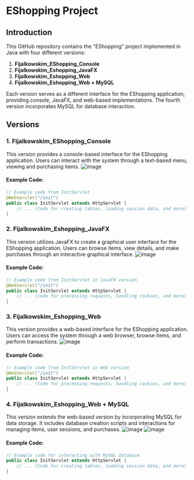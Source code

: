 # EShopping Project

## Introduction

This GitHub repository contains the "EShopping" project implemented in Java with four different versions:

1. **Fijalkowskim_EShopping_Console**
2. **Fijalkowskim_Eshopping_JavaFX**
3. **Fijalkowskim_Eshopping_Web**
4. **Fijalkowskim_Eshopping_Web + MySQL**

Each version serves as a different interface for the EShopping application, providing console, JavaFX, and web-based implementations. The fourth version incorporates MySQL for database interaction.

## Versions

### 1. Fijalkowskim_EShopping_Console

This version provides a console-based interface for the EShopping application. Users can interact with the system through a text-based menu, viewing and purchasing items.
![image](https://github.com/Fijalkowskim/Fijalkowskim_EShopping_repo/assets/91847461/208eba41-0ec1-444f-854a-6781d652908b)


#### Example Code:

```java
// Example code from InitServlet
@WebServlet("/init")
public class InitServlet extends HttpServlet {
    // ... (Code for creating tables, loading session data, and more)
}
```

### 2. Fijalkowskim_Eshopping_JavaFX

This version utilizes JavaFX to create a graphical user interface for the EShopping application. Users can browse items, view details, and make purchases through an interactive graphical interface.
![image](https://github.com/Fijalkowskim/Fijalkowskim_EShopping_repo/assets/91847461/8532298a-2a36-4d2d-9ee7-f9942508a615)

#### Example Code:

```java
// Example code from InitServlet in JavaFX version
@WebServlet("/init")
public class InitServlet extends HttpServlet {
    // ... (Code for processing requests, handling cookies, and more)
}
```

### 3. Fijalkowskim_Eshopping_Web

This version provides a web-based interface for the EShopping application. Users can access the system through a web browser, browse items, and perform transactions.
![image](https://github.com/Fijalkowskim/Fijalkowskim_EShopping_repo/assets/91847461/5a8d5cac-afb1-4219-a77e-3f95c71df316)

#### Example Code:

```java
// Example code from InitServlet in Web version
@WebServlet("/init")
public class InitServlet extends HttpServlet {
    // ... (Code for processing requests, handling cookies, and more)
}
```

### 4. Fijalkowskim_Eshopping_Web + MySQL

This version extends the web-based version by incorporating MySQL for data storage. It includes database creation scripts and interactions for managing items, user sessions, and purchases.
![image](https://github.com/Fijalkowskim/Fijalkowskim_EShopping_repo/assets/91847461/bc93be35-07bc-4ede-a20f-9bf0b91bda2f)
![image](https://github.com/Fijalkowskim/Fijalkowskim_EShopping_repo/assets/91847461/a4d5f818-8ff3-400b-b399-39ca1eb95ec8)


#### Example Code:

```java
// Example code for interacting with MySQL database
public class InitServlet extends HttpServlet {
    // ... (Code for creating tables, loading session data, and more)
}
```
